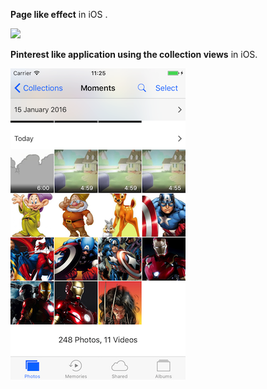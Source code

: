 

**Page like effect** in  iOS .

![](gif/1231.gif) 







**Pinterest like application using the collection views** in iOS.


![](gif/FutureUpdates.png)









